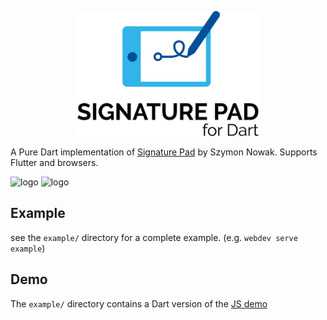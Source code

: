 <p align="center">
<img src="doc/logo/Version1_hdpi.png" alt="Signature Pad Logo" height="200"/>
</p>

A Pure Dart implementation of [Signature Pad][signature-pad] by Szymon Nowak.
Supports Flutter and browsers.

![logo][image]
![logo][flutter-image]

## Example

see the `example/` directory for a complete example. (e.g. `webdev serve example`)

## Demo

The `example/` directory contains a Dart version of the [JS demo][demo]

[signature-pad]: https://github.com/szimek/signature_pad
[demo]: http://szimek.github.io/signature_pad/
[image]: https://raw.githubusercontent.com/johnpryan/signature-pad-dart/master/doc/signature_pad.png
[flutter-image]: https://github.com/apptreesoftware/signature-pad-dart/raw/master/doc/signature_pad_ios.png
